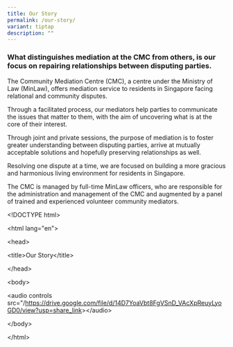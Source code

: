 ```yaml
---
title: Our Story
permalink: /our-story/
variant: tiptap
description: ""
---
```

<h3>What distinguishes mediation at the CMC from others, is our focus on repairing relationships between disputing parties.</h3>
<p></p>
<p></p>
<p>The Community Mediation Centre (CMC), a centre under the Ministry of Law
(MinLaw), offers mediation service to residents in Singapore facing relational
and community disputes.</p>
<p></p>
<p>Through a facilitated process, our mediators help parties to communicate
the issues that matter to them, with the aim of uncovering what is at the
core of their interest.</p>
<p>Through joint and private sessions, the purpose of mediation is to foster
greater understanding between disputing parties, arrive at mutually acceptable
solutions and hopefully preserving relationships as well. &nbsp;</p>
<p>Resolving one dispute at a time, we are focused on building a more gracious
and harmonious living environment for residents in Singapore.</p>
<p>The CMC is managed by full-time MinLaw officers, who are responsible for
the administration and management of the CMC and augmented by a panel of
trained and experienced volunteer community mediators.</p>
<p></p>
<p>&lt;!DOCTYPE html&gt;</p>
<p>&lt;html lang="en"&gt;</p>
<p>&lt;head&gt;</p>
<p></p>
<p>&lt;title&gt;Our Story&lt;/title&gt;</p>
<p>&lt;/head&gt;</p>
<p>&lt;body&gt;</p>
<p>&lt;audio controls src="/<a href="https://drive.google.com/file/d/14D7YoaVbt8FgVSnD_VAcXpReuyLyoGD0/view?usp=share_link" rel="noopener noreferrer nofollow" target="_blank">https://drive.google.com/file/d/14D7YoaVbt8FgVSnD_VAcXpReuyLyoGD0/view?usp=share_link</a>&gt;&lt;/audio&gt;</p>
<p>&lt;/body&gt;</p>
<p>&lt;/html&gt;</p>
<p></p>
<p></p>
<p></p>